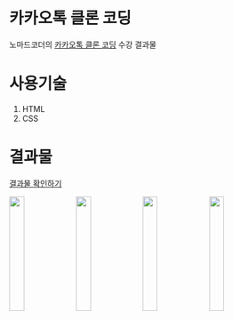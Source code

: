 # 카카오톡 클론 코딩
노마드코더의 [카카오톡 클론 코딩](https://nomadcoders.co/kokoa-clone) 수강 결과물

# 사용기술
1) HTML
2) CSS

# 결과물
[결과물 확인하기](https://sundesoleil.github.io/kokoa-clone/)

<img src="https://user-images.githubusercontent.com/72296755/116358300-73d66f00-a838-11eb-99bd-cfb9a136cd9e.png" width="23%"> <img src="https://user-images.githubusercontent.com/72296755/116358346-80f35e00-a838-11eb-8fad-6575e1194911.png" width="23%"> 
<img src="https://user-images.githubusercontent.com/72296755/116358384-8e104d00-a838-11eb-870e-1746a8ff23a0.png" width="23%"> <img src="https://user-images.githubusercontent.com/72296755/116358426-9cf6ff80-a838-11eb-9ab8-aa139a724831.png" width="23%">
